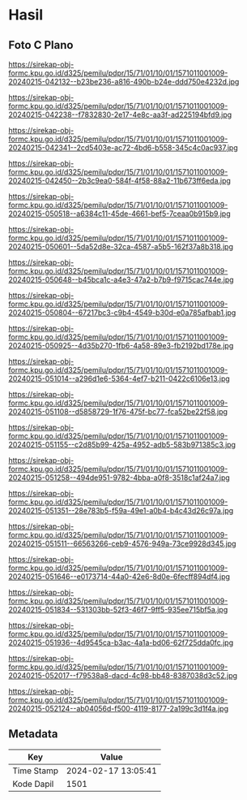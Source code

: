 # Hasil

## Foto C Plano

https://sirekap-obj-formc.kpu.go.id/d325/pemilu/pdpr/15/71/01/10/01/1571011001009-20240215-042132--b23be236-a816-490b-b24e-ddd750e4232d.jpg

https://sirekap-obj-formc.kpu.go.id/d325/pemilu/pdpr/15/71/01/10/01/1571011001009-20240215-042238--f7832830-2e17-4e8c-aa3f-ad225194bfd9.jpg

https://sirekap-obj-formc.kpu.go.id/d325/pemilu/pdpr/15/71/01/10/01/1571011001009-20240215-042341--2cd5403e-ac72-4bd6-b558-345c4c0ac937.jpg

https://sirekap-obj-formc.kpu.go.id/d325/pemilu/pdpr/15/71/01/10/01/1571011001009-20240215-042450--2b3c9ea0-584f-4f58-88a2-11b673ff6eda.jpg

https://sirekap-obj-formc.kpu.go.id/d325/pemilu/pdpr/15/71/01/10/01/1571011001009-20240215-050518--a6384c11-45de-4661-bef5-7ceaa0b915b9.jpg

https://sirekap-obj-formc.kpu.go.id/d325/pemilu/pdpr/15/71/01/10/01/1571011001009-20240215-050601--5da52d8e-32ca-4587-a5b5-162f37a8b318.jpg

https://sirekap-obj-formc.kpu.go.id/d325/pemilu/pdpr/15/71/01/10/01/1571011001009-20240215-050648--b45bca1c-a4e3-47a2-b7b9-f9715cac744e.jpg

https://sirekap-obj-formc.kpu.go.id/d325/pemilu/pdpr/15/71/01/10/01/1571011001009-20240215-050804--67217bc3-c9b4-4549-b30d-e0a785afbab1.jpg

https://sirekap-obj-formc.kpu.go.id/d325/pemilu/pdpr/15/71/01/10/01/1571011001009-20240215-050925--4d35b270-1fb6-4a58-89e3-fb2192bd178e.jpg

https://sirekap-obj-formc.kpu.go.id/d325/pemilu/pdpr/15/71/01/10/01/1571011001009-20240215-051014--a296d1e6-5364-4ef7-b211-0422c6106e13.jpg

https://sirekap-obj-formc.kpu.go.id/d325/pemilu/pdpr/15/71/01/10/01/1571011001009-20240215-051108--d5858729-1f76-475f-bc77-fca52be22f58.jpg

https://sirekap-obj-formc.kpu.go.id/d325/pemilu/pdpr/15/71/01/10/01/1571011001009-20240215-051155--c2d85b99-425a-4952-adb5-583b971385c3.jpg

https://sirekap-obj-formc.kpu.go.id/d325/pemilu/pdpr/15/71/01/10/01/1571011001009-20240215-051258--494de951-9782-4bba-a0f8-3518c1af24a7.jpg

https://sirekap-obj-formc.kpu.go.id/d325/pemilu/pdpr/15/71/01/10/01/1571011001009-20240215-051351--28e783b5-f59a-49e1-a0b4-b4c43d26c97a.jpg

https://sirekap-obj-formc.kpu.go.id/d325/pemilu/pdpr/15/71/01/10/01/1571011001009-20240215-051511--66563266-ceb9-4576-949a-73ce9928d345.jpg

https://sirekap-obj-formc.kpu.go.id/d325/pemilu/pdpr/15/71/01/10/01/1571011001009-20240215-051646--e0173714-44a0-42e6-8d0e-6fecff894df4.jpg

https://sirekap-obj-formc.kpu.go.id/d325/pemilu/pdpr/15/71/01/10/01/1571011001009-20240215-051834--531303bb-52f3-46f7-9ff5-935ee715bf5a.jpg

https://sirekap-obj-formc.kpu.go.id/d325/pemilu/pdpr/15/71/01/10/01/1571011001009-20240215-051936--4d9545ca-b3ac-4a1a-bd06-62f725dda0fc.jpg

https://sirekap-obj-formc.kpu.go.id/d325/pemilu/pdpr/15/71/01/10/01/1571011001009-20240215-052017--f79538a8-dacd-4c98-bb48-8387038d3c52.jpg

https://sirekap-obj-formc.kpu.go.id/d325/pemilu/pdpr/15/71/01/10/01/1571011001009-20240215-052124--ab04056d-f500-4119-8177-2a199c3d1f4a.jpg


## Metadata

| Key        | Value               |
| ---------- | ------------------- |
| Time Stamp | 2024-02-17 13:05:41 |
| Kode Dapil | 1501                |



